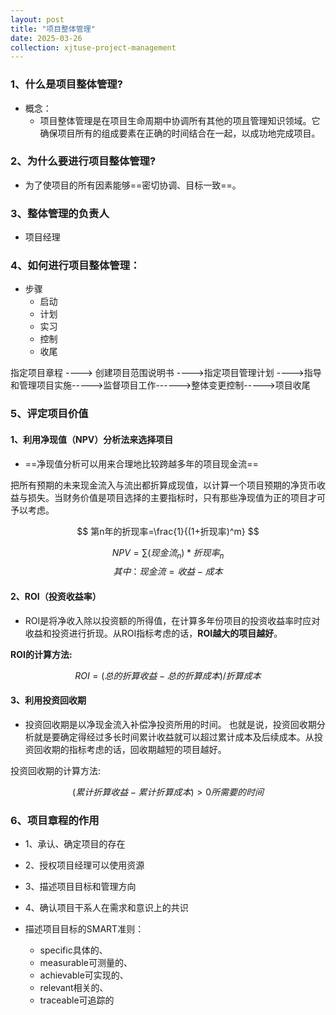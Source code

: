 ```yaml
---
layout: post
title: "项目整体管理"
date: 2025-03-26
collection: xjtuse-project-management
---
```



### 1、什么是项目整体管理?

- 概念：
	- 项目整体管理是在项目生命周期中协调所有其他的项且管理知识领域。它确保项目所有的组成要素在正确的时间结合在一起，以成功地完成项目。


### 2、为什么要进行项目整体管理?

- 为了使项目的所有因素能够==密切协调、目标一致==。

### 3、整体管理的负责人
- 项目经理

### 4、如何进行项目整体管理：
- 步骤
	- 启动
	- 计划
	- 实习
	- 控制
	- 收尾 

指定项目章程 ----> 创建项目范围说明书 ---->指定项目管理计划 ---->指导和管理项目实施----->监督项目工作------>整体变更控制----->项目收尾


### 5、评定项目价值

#### 1、利用净现值（NPV）分析法来选择项目

- ==净现值分析可以用来合理地比较跨越多年的项目现金流==

把所有预期的未来现金流入与流出都折算成现值，以计算一个项目预期的净货币收益与损失。当财务价值是项目选择的主要指标时，只有那些净现值为正的项目才可予以考虑。

$$
第n年的折现率=\frac{1}{(1+折现率)^m}
$$

$$
NPV=\sum(现金流_n)*折现率_n
$$
$$
其中：现金流=收益-成本
$$

#### 2、ROI（投资收益率）
- ROI是将净收入除以投资额的所得值，在计算多年份项目的投资收益率时应对收益和投资进行折现。从ROI指标考虑的话，**ROI越大的项目越好**。

**ROI的计算方法:**  

$$
ROI=(总的折算收益 - 总的折算成本)/折算成本
$$
#### 3、利用投资回收期
- 投资回收期是以净现金流入补偿净投资所用的时间。
也就是说，投资回收期分析就是要确定得经过多长时间累计收益就可以超过累计成本及后续成本。从投资回收期的指标考虑的话，回收期越短的项目越好。

投资回收期的计算方法:

$$
(累计折算收益 - 累计折算成本)>0所需要的时间
$$


### 6、项目章程的作用

- 1、承认、确定项目的存在
- 2、授权项目经理可以使用资源
- 3、描述项目目标和管理方向
- 4、确认项目干系人在需求和意识上的共识


- 描述项目目标的SMART准则：
	- specific具体的、
	- measurable可测量的、
	- achievable可实现的、
	- relevant相关的、
	- traceable可追踪的










